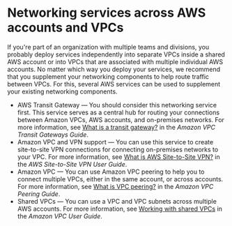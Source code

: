 # Networking services across AWS accounts and VPCs<a name="networking-connecting-services-crossaccount"></a>

If you're part of an organization with multiple teams and divisions, you probably deploy services independently into separate VPCs inside a shared AWS account or into VPCs that are associated with multiple individual AWS accounts\. No matter which way you deploy your services, we recommend that you supplement your networking components to help route traffic between VPCs\. For this, several AWS services can be used to supplement your existing networking components\.
+ AWS Transit Gateway — You should consider this networking service first\. This service serves as a central hub for routing your connections between Amazon VPCs, AWS accounts, and on\-premises networks\. For more information, see [What is a transit gateway?](https://docs.aws.amazon.com/vpc/latest/tgw/what-is-transit-gateway.html) in the *Amazon VPC Transit Gateways Guide*\.
+ Amazon VPC and VPN support — You can use this service to create site\-to\-site VPN connections for connecting on\-premises networks to your VPC\. For more information, see [What is AWS Site\-to\-Site VPN?](https://docs.aws.amazon.com/vpn/latest/s2svpn/VPC_VPN.html) in the *AWS Site\-to\-Site VPN User Guide*\.
+ Amazon VPC — You can use Amazon VPC peering to help you to connect multiple VPCs, either in the same account, or across accounts\. For more information, see [What is VPC peering?](https://docs.aws.amazon.com/vpc/latest/peering/what-is-vpc-peering.html) in the *Amazon VPC Peering Guide*\.
+ Shared VPCs — You can use a VPC and VPC subnets across multiple AWS accounts\. For more information, see [Working with shared VPCs](https://docs.aws.amazon.com/vpc/latest/userguide/vpc-sharing.html) in the *Amazon VPC User Guide*\.

